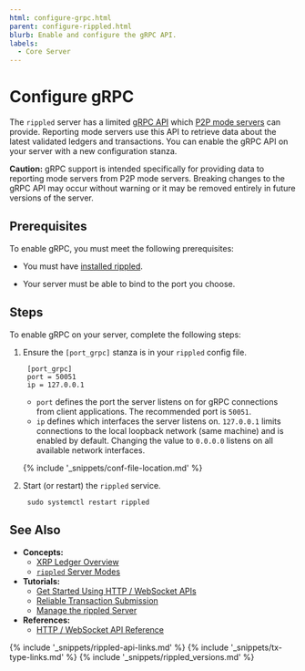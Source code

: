 ```yaml
---
html: configure-grpc.html
parent: configure-rippled.html
blurb: Enable and configure the gRPC API.
labels:
  - Core Server
---
```


# Configure gRPC

The `rippled` server has a limited [gRPC API](https://grpc.io/) which [P2P mode servers](rippled-server-modes.html) can provide. Reporting mode servers use this API to retrieve data about the latest validated ledgers and transactions. You can enable the gRPC API on your server with a new configuration stanza.

**Caution:** gRPC support is intended specifically for providing data to reporting mode servers from P2P mode servers. Breaking changes to the gRPC API may occur without warning or it may be removed entirely in future versions of the server.

## Prerequisites

To enable gRPC, you must meet the following prerequisites:

- You must have [installed rippled](install-rippled.html).

- Your server must be able to bind to the port you choose.

## Steps

To enable gRPC on your server, complete the following steps:

1. Ensure the `[port_grpc]` stanza is in your `rippled` config file.
   
        [port_grpc]
        port = 50051
        ip = 127.0.0.1

    - `port` defines the port the server listens on for gRPC connections from client applications. The recommended port is `50051`.
    - `ip` defines which interfaces the server listens on. `127.0.0.1` limits connections to the local loopback network (same machine) and is enabled by default. Changing the value to `0.0.0.0` listens on all available network interfaces.

    {% include '_snippets/conf-file-location.md' %}

2. Start (or restart) the `rippled` service.
   
        sudo systemctl restart rippled

## See Also

- **Concepts:**
    - [XRP Ledger Overview](xrp-ledger-overview.html)
    - [`rippled` Server Modes](rippled-server-modes.html)
- **Tutorials:**
    - [Get Started Using HTTP / WebSocket APIs](get-started-using-http-websocket-apis.html)
    - [Reliable Transaction Submission](reliable-transaction-submission.html)
    - [Manage the rippled Server](manage-the-rippled-server.html)
- **References:**
    - [HTTP / WebSocket API Reference](http-websocket-apis.html)

<!--{# common link defs #}-->
{% include '_snippets/rippled-api-links.md' %}
{% include '_snippets/tx-type-links.md' %}
{% include '_snippets/rippled_versions.md' %}
